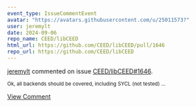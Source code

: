 ```yaml
---
event_type: IssueCommentEvent
avatar: "https://avatars.githubusercontent.com/u/25011573?"
user: jeremylt
date: 2024-09-06
repo_name: CEED/libCEED
html_url: https://github.com/CEED/libCEED/pull/1646
repo_url: https://github.com/CEED/libCEED
---
```


<a href='https://github.com/jeremylt' target='_blank'>jeremylt</a> commented on issue <a href='https://github.com/CEED/libCEED/pull/1646' target='_blank'>CEED/libCEED#1646</a>.

<small>Ok, all backends should be covered, including SYCL (not tested)...</small>

<a href='https://github.com/CEED/libCEED/pull/1646' target='_blank'>View Comment</a>